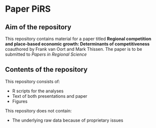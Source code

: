 # Paper PiRS
## Aim of the repository

This repository contains material for a paper titled **Regional competition and place-based economic growth: Determinants of competitiveness** coauthored by Frank van Oort and Mark Thissen. The paper is to be submitted to *Papers in Regional Science*  

## Contents of the repository

This repository consists of:

- R scripts for the analyses</li>
- Text of both presentations and paper</li>
- Figures</li>


This repository does not contain:

- The underlying raw data because of proprietary issues